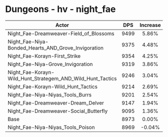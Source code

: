 # Dungeons - hv - night_fae
| Actor | DPS | Increase |
|---|:---:|:---:|
|Night_Fae-Dreamweaver-Field_of_Blossoms|9499|5.86%|
|Night_Fae-Niya-Bonded_Hearts_AND_Grove_Invigoration|9375|4.48%|
|Night_Fae-Korayn-First_Strike|9354|4.25%|
|Night_Fae-Niya-Grove_Invigoration|9319|3.86%|
|Night_Fae-Korayn-Wild_Hunt_Strategem_AND_Wild_Hunt_Tactics|9246|3.04%|
|Night_Fae-Korayn-Wild_Hunt_Tactics|9214|2.69%|
|Night_Fae-Niya-Niyas_Tools_Burrs|9201|2.54%|
|Night_Fae-Dreamweaver-Dream_Delver|9147|1.94%|
|Night_Fae-Dreamweaver-Social_Butterfly|9095|1.36%|
|Base|8973|0.00%|
|Night_Fae-Niya-Niyas_Tools_Poison|8969|-0.04%|
